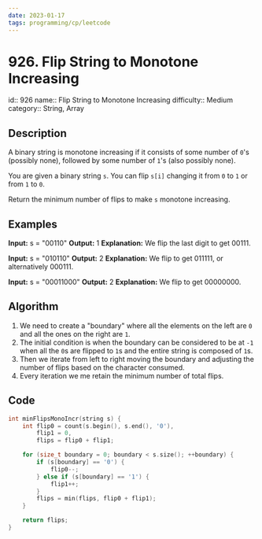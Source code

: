 ```yaml
---
date: 2023-01-17
tags: programming/cp/leetcode
---
```


# 926. Flip String to Monotone Increasing

id:: 926
name:: Flip String to Monotone Increasing
difficulty:: Medium
category:: String, Array

## Description
A binary string is monotone increasing if it consists of some number of `0`'s (possibly none), followed by some number of `1`'s (also possibly none).

You are given a binary string `s`. You can flip `s[i]` changing it from `0` to `1` or from `1` to `0`.

Return the minimum number of flips to make `s` monotone increasing.

## Examples
**Input:** s = "00110"
**Output:** 1
**Explanation:** We flip the last digit to get 00111.

**Input:** s = "010110"
**Output:** 2
**Explanation:** We flip to get 011111, or alternatively 000111.

**Input:** s = "00011000"
**Output:** 2
**Explanation:** We flip to get 00000000.

## Algorithm
1. We need to create a "boundary" where all the elements on the left are `0` and all the ones on the right are `1`.
3. The initial condition is when the boundary can be considered to be at `-1` when all the `0`s are flipped to `1`s and the entire string is composed of `1`s.
4. Then we iterate from left to right moving the boundary and adjusting the number of flips based on the character consumed.
5. Every iteration we me retain the minimum number of total flips.

## Code
```cpp
int minFlipsMonoIncr(string s) {
	int flip0 = count(s.begin(), s.end(), '0'),
		flip1 = 0,
		flips = flip0 + flip1;

	for (size_t boundary = 0; boundary < s.size(); ++boundary) {
		if (s[boundary] == '0') {
			flip0--;
		} else if (s[boundary] == '1') {
			flip1++;
		}
		flips = min(flips, flip0 + flip1);
	}

	return flips;
}
```